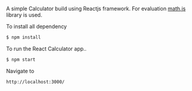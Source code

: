 A simple Calculator build using Reactjs framework.
For evaluation [math.js](http://mathjs.org) library is used.


To install all dependency

```sh
$ npm install
```

To run the React Calculator app..

```sh
$ npm start
```

Navigate to 

```
http://localhost:3000/
```

